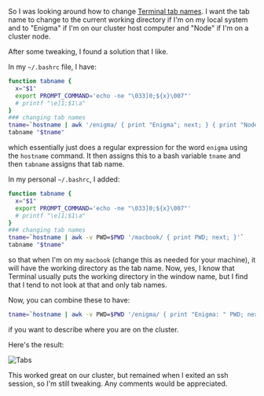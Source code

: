 
So I was looking around how to change [Terminal tab names](http://reviews.cnet.com/8301-13727_7-57475154-263/how-to-use-ssh-host-names-for-tabs-in-the-os-x-terminal/).  I want the tab name to change to the current working directory if I'm on my local system and to "Enigma" if I'm on our cluster host computer and "Node" if I'm on a cluster node.  

After some tweaking, I found a solution that I like.  

In my `~/.bashrc` file, I have:


```bash
function tabname {
  x="$1"
  export PROMPT_COMMAND='echo -ne "\033]0;${x}\007"'
  # printf "\e]1;$1\a"
}
### changing tab names
tname=`hostname | awk '/enigma/ { print "Enigma"; next; } { print "Node" }'`
tabname "$tname"

```

which essentially just does a regular expression for the word `enigma` using the `hostname` command.  It then assigns this to a bash variable `tname` and then `tabname` assigns that tab name.

In my personal `~/.bashrc`, I added:


```bash
function tabname {
  x="$1"
  export PROMPT_COMMAND='echo -ne "\033]0;${x}\007"'
  # printf "\e]1;$1\a"
}
### changing tab names
tname=`hostname | awk -v PWD=$PWD '/macbook/ { print PWD; next; }'`
tabname "$tname"

```


so that when I'm on my `macbook` (change this as needed for your machine), it will have the working directory as the tab name.  Now, yes, I know that Terminal usually puts the working directory in the window name, but I find that I tend to not look at that and only tab names.

Now, you can combine these to have:

```bash
tname=`hostname | awk -v PWD=$PWD '/enigma/ { print "Enigma: " PWD; next; } { print "Node: " PWD }'`
```

if you want to describe where you are on the cluster.

Here's the result:

![Tabs](https://dl.dropboxusercontent.com/u/600586/WordPress_Hopstat/Changing_Tab_Names/tab_names.png)


This worked great on our cluster, but remained when I exited an ssh session, so I'm still tweaking.  Any comments would be appreciated.
